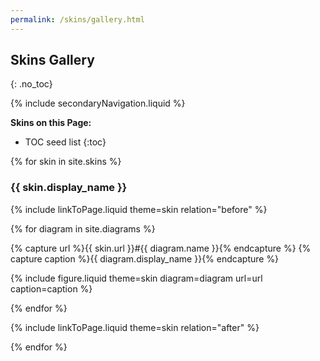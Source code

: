 ```yaml
---
permalink: /skins/gallery.html
---
```

## Skins Gallery
{: .no_toc}

{% include secondaryNavigation.liquid %}

**Skins on this Page:**

* TOC seed list
{:toc}

{% for skin in site.skins %}

### {{ skin.display_name }}

{% include linkToPage.liquid theme=skin relation="before" %}

<div class ="image-gallery">

{% for diagram in site.diagrams %}

{% capture url %}{{ skin.url }}#{{ diagram.name }}{% endcapture %}
{% capture caption %}{{ diagram.display_name }}{% endcapture %}

{% include figure.liquid theme=skin diagram=diagram url=url caption=caption %}

{% endfor %}

</div>

{% include linkToPage.liquid theme=skin relation="after" %}

{% endfor %}
